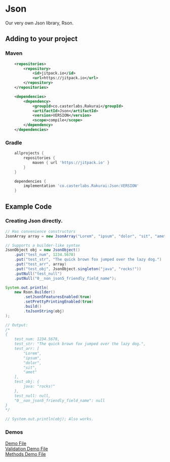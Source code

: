 # Json 
Our very own Json library, Rson.

## Adding to your project

### Maven
```xml
    <repositories>
        <repository>
            <id>jitpack.io</id>
            <url>https://jitpack.io</url>
        </repository>
    </repositories>

    <dependencies>
        <dependency>
            <groupId>co.casterlabs.Rakurai</groupId>
            <artifactId>Json</artifactId>
            <version>VERSION</version>
            <scope>compile</scope>
        </dependency>
    </dependencies>
```

### Gradle
```gradle
    allprojects {
        repositories {
            maven { url 'https://jitpack.io' }
        }
    }

    dependencies {
        implementation 'co.casterlabs.Rakurai:Json:VERSION'
    }
```

## Example Code

### Creating Json directly.
```java
// Has convenience constructors
JsonArray array = new JsonArray("Lorem", "ipsum", "dolor", "sit", "amet");

// Supports a builder-like syntax
JsonObject obj = new JsonObject()
    .put("test_num", 1234.5678)
    .put("test_str", "The quick brown fox jumped over the lazy dog.")
    .put("test_arr", array)
    .put("test_obj", JsonObject.singleton("java", "rocks!"))
    .putNull("test_null")
    .putNull("0__non_json5_friendly_field_name");

System.out.println(
    new Rson.Builder()
        .setJson5FeaturesEnabled(true)
        .setPrettyPrintingEnabled(true)
        .build()
        .toJsonString(obj)
);

// Output:
/*
{
    test_num: 1234.5678,
    test_str: "The quick brown fox jumped over the lazy dog.",
    test_arr: [
        "Lorem",
        "ipsum",
        "dolor",
        "sit",
        "amet"
    ],
    test_obj: {
        java: "rocks!"
    },
    test_null: null,
    "0__non_json5_friendly_field_name": null
}
*/

// System.out.println(obj); Also works.

```

### Demos
[Demo File](https://github.com/Casterlabs/Rakurai/blob/main/Json/JsonDemo.java)  
[Validation Demo File](https://github.com/Casterlabs/Rakurai/blob/main/Json/JsonValidationDemo.java)  
[Methods Demo File](https://github.com/Casterlabs/Rakurai/blob/main/Json/JsonMethodDemo.java)  
  
